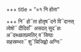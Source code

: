 +++
title = "०१ नि होता"

+++
नि᳓ हो᳓ता होतृष᳓दने वि᳓दानस्  
त्वेषो᳓ दीदिवाँ᳓ असदत् सुद᳓क्षः  
अ᳓दब्धव्रतप्रमतिर् व᳓सिष्ठः  
सहस्रम्भरः᳓ शु᳓चिजिह्वो अग्निः᳓